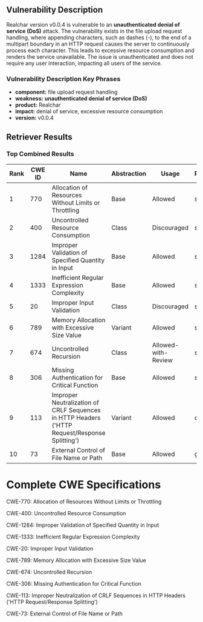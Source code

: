 ## Vulnerability Description
Realchar version v0.0.4 is vulnerable to an **unauthenticated denial of service (DoS)** attack. The vulnerability exists in the file upload request handling, where appending characters, such as dashes (-), to the end of a multipart boundary in an HTTP request causes the server to continuously process each character. This leads to excessive resource consumption and renders the service unavailable. The issue is unauthenticated and does not require any user interaction, impacting all users of the service.

### Vulnerability Description Key Phrases
- **component:** file upload request handling
- **weakness:** **unauthenticated denial of service (DoS)**
- **product:** Realchar
- **impact:** denial of service, excessive resource consumption
- **version:** v0.0.4

## Retriever Results

### Top Combined Results

| Rank | CWE ID | Name | Abstraction | Usage  | Retrievers | Individual Scores |
|------|--------|------|-------------|-------|------------|-------------------|
| 1 | 770 | Allocation of Resources Without Limits or Throttling | Base | Allowed | sparse | 0.480 |
| 2 | 400 | Uncontrolled Resource Consumption | Class | Discouraged | sparse | 0.474 |
| 3 | 1284 | Improper Validation of Specified Quantity in Input | Base | Allowed | sparse | 0.453 |
| 4 | 1333 | Inefficient Regular Expression Complexity | Base | Allowed | sparse | 0.440 |
| 5 | 20 | Improper Input Validation | Class | Discouraged | sparse | 0.437 |
| 6 | 789 | Memory Allocation with Excessive Size Value | Variant | Allowed | sparse | 0.434 |
| 7 | 674 | Uncontrolled Recursion | Class | Allowed-with-Review | sparse | 0.434 |
| 8 | 306 | Missing Authentication for Critical Function | Base | Allowed | sparse | 0.432 |
| 9 | 113 | Improper Neutralization of CRLF Sequences in HTTP Headers ('HTTP Request/Response Splitting') | Variant | Allowed | dense | 0.541 |
| 10 | 73 | External Control of File Name or Path | Base | Allowed | graph | 0.003 |



# Complete CWE Specifications

CWE-770: Allocation of Resources Without Limits or Throttling

CWE-400: Uncontrolled Resource Consumption

CWE-1284: Improper Validation of Specified Quantity in Input

CWE-1333: Inefficient Regular Expression Complexity

CWE-20: Improper Input Validation

CWE-789: Memory Allocation with Excessive Size Value

CWE-674: Uncontrolled Recursion

CWE-306: Missing Authentication for Critical Function

CWE-113: Improper Neutralization of CRLF Sequences in HTTP Headers ('HTTP Request/Response Splitting')

CWE-73: External Control of File Name or Path